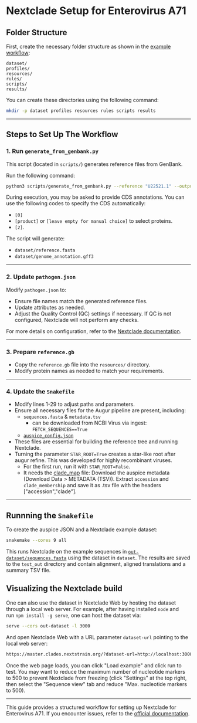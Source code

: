 # Nextclade Setup for Enterovirus A71

## Folder Structure
First, create the necessary folder structure as shown in the [example workflow](https://github.com/nextstrain/nextclade_data/tree/master/docs/example-workflow):

```
dataset/
profiles/
resources/
rules/
scripts/
results/
```

You can create these directories using the following command:
```bash
mkdir -p dataset profiles resources rules scripts results
```

---
## Steps to Set Up The Workflow

### 1. Run `generate_from_genbank.py`
This script (located in `scripts/`) generates reference files from GenBank.

Run the following command:
```bash
python3 scripts/generate_from_genbank.py --reference "U22521.1" --output-dir dataset/
```

During execution, you may be asked to provide CDS annotations. You can use the following codes to specify the CDS automatically:
   - `[0]`
   - `[product]` or `[leave empty for manual choice]` to select proteins.
   - `[2]`.

The script will generate:
- `dataset/reference.fasta`
- `dataset/genome_annotation.gff3`

---
### 2. Update `pathogen.json`
Modify `pathogen.json` to:
- Ensure file names match the generated reference files.
- Update attributes as needed.
- Adjust the Quality Control (QC) settings if necessary. If QC is not configured, Nextclade will not perform any checks.

For more details on configuration, refer to the [Nextclade documentation](https://docs.nextstrain.org/projects/nextclade/en/latest/user/input-files/05-pathogen-config.html).

---
### 3. Prepare `reference.gb`
- Copy the `reference.gb` file into the `resources/` directory.
- Modify protein names as needed to match your requirements.

---
### 4. Update the `Snakefile`
- Modify lines 1-29 to adjust paths and parameters.
- Ensure all necessary files for the Augur pipeline are present, including:
  - `sequences.fasta` & `metadata.tsv` 
    - can be downloaded from NCBI Virus via ingest: `FETCH_SEQUENCES==True`
  - [`auspice_config.json`](resources/auspice_config.json)
- These files are essential for building the reference tree and running Nextclade.
- Turning the parameter `STAR_ROOT=True` creates a star-like root after augur refine. This was developed for highly recombinant viruses. 
    - For the first run, run it with `STAR_ROOT=False`.
    - It needs the [clade_map](resources/clade_map.tsv) file: Download the auspice metadata (Download Data > METADATA (TSV)). Extract `accession` and `clade_membership` and save it as .tsv file with the headers ["accession","clade"].

---

## Runnning the `Snakefile`
To create the auspice JSON and a Nextclade example dataset:
```bash
snakemake --cores 9 all
```
This runs Nextclade on the example sequences in [`out-dataset/sequences.fasta`](out-dataset/sequences.fasta) using the dataset in `dataset`. The results are saved to the `test_out` directory and contain alignment, aligned translations and a summary TSV file.

## Visualizing the Nextclade build

One can also use the dataset in Nextclade Web by hosting the dataset through a local web server. For example, after having installed `node` and run `npm install -g serve`, one can host the dataset via:

```bash
serve --cors out-dataset -l 3000
```

And open Nextclade Web with a URL parameter `dataset-url` pointing to the local web server:

```bash
https://master.clades.nextstrain.org/?dataset-url=http://localhost:3000
```

Once the web page loads, you can click "Load example" and click run to test. You may want to reduce the maximum number of nucleotide markers to 500 to prevent Nextclade from freezing (click "Settings" at the top right, then select the "Sequence view" tab and reduce "Max. nucleotide markers to 500).


---
This guide provides a structured workflow for setting up Nextclade for Enterovirus A71. If you encounter issues, refer to the [official documentation](https://docs.nextstrain.org/projects/nextclade/en/stable/index.html#).